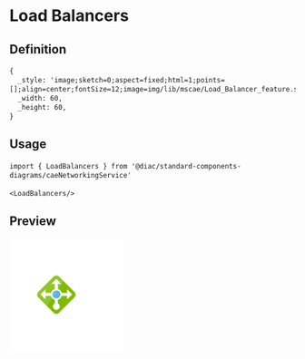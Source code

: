 # Load Balancers

## Definition

```
{
  _style: 'image;sketch=0;aspect=fixed;html=1;points=[];align=center;fontSize=12;image=img/lib/mscae/Load_Balancer_feature.svg;strokeColor=none;',
  _width: 60,
  _height: 60,
}
```

## Usage

```
import { LoadBalancers } from '@diac/standard-components-diagrams/caeNetworkingService'

<LoadBalancers/>
```

## Preview

<img src="./load-balancers.png" width="200"/>
